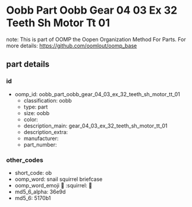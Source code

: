 # Oobb Part Oobb Gear 04 03 Ex 32 Teeth Sh Motor Tt 01  

note: This is part of OOMP the Oopen Organization Method For Parts. For more details: https://github.com/oomlout/oomp_base

##  part details





### id
* oomp_id: oobb_part_oobb_gear_04_03_ex_32_teeth_sh_motor_tt_01
  * classification: oobb
  * type: part
  * size: oobb
  * color: 
  * description_main: gear_04_03_ex_32_teeth_sh_motor_tt_01
  * description_extra: 
  * manufacturer: 
  * part_number: 

### other_codes
* short_code: ob
* oomp_word: snail squirrel briefcase
* oomp_word_emoji :snail: :squirrel: :briefcase:
* md5_6_alpha: 36e9d
* md5_6: 5170b1